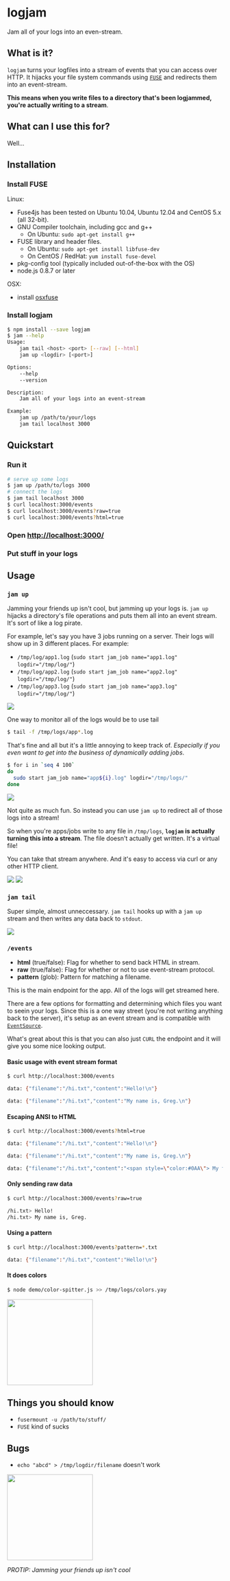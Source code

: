 # logjam
Jam all of your logs into an even-stream.

*<gif goes here>*

## What is it?
`logjam` turns your logfiles into a stream of events that you can access 
over HTTP. It hijacks your file system commands using [`FUSE`](http://fuse.sourceforge.net/)
and redirects them into an event-stream. 

__This means when you write files to a directory that's been logjammed, you're
actually writing to a stream__.

## What can I use this for?
Well...

## Installation
### Install FUSE
Linux:
* Fuse4js has been tested on Ubuntu 10.04, Ubuntu 12.04  and CentOS 5.x (all 32-bit).
* GNU Compiler toolchain, including gcc and g++
    * On Ubuntu: `sudo apt-get install g++`
* FUSE library and header files.
    * On Ubuntu: `sudo apt-get install libfuse-dev`
    * On CentOS / RedHat: `yum install fuse-devel`
* pkg-config tool (typically included out-of-the-box with the OS)
* node.js 0.8.7 or later

OSX:
* install [osxfuse](http://osxfuse.github.com/)

### Install logjam
```bash
$ npm install --save logjam
$ jam --help
Usage:
    jam tail <host> <port> [--raw] [--html]
    jam up <logdir> [<port>] 

Options:
    --help
    --version

Description:
    Jam all of your logs into an event-stream

Example:
    jam up /path/to/your/logs
    jam tail localhost 3000 
```

## Quickstart
### Run it
```bash
# serve up some logs
$ jam up /path/to/logs 3000
# connect the logs
$ jam tail localhost 3000
$ curl localhost:3000/events
$ curl localhost:3000/events?raw=true
$ curl localhost:3000/events?html=true
```

### Open [http://localhost:3000/](http://localhost:3000/)
*<picture goes here>*

### Put stuff in your logs
*<picture goes here>*


## Usage
### `jam up`
Jamming your friends up isn't cool, but jamming up your logs is. `jam up` 
hijacks a directory's file operations and puts them all into an event stream.
It's sort of like a log pirate.

For example, let's say you have 3 jobs running on a server. Their logs will
show up in 3 different places. For example:

- `/tmp/log/app1.log` (`sudo start jam_job name="app1.log" logdir="/tmp/log/"`)
- `/tmp/log/app2.log` (`sudo start jam_job name="app2.log" logdir="/tmp/log/"`)
- `/tmp/log/app3.log` (`sudo start jam_job name="app3.log" logdir="/tmp/log/"`)

![](https://raw.githubusercontent.com/yhat/logjam/master/public/images/examples/0.png)

One way to monitor all of the logs would be to use tail

```bash
$ tail -f /tmp/logs/app*.log
```

That's fine and all but it's a little annoying to keep track of. *Especially if 
you even want to get into the business of dynamically adding jobs*.

```bash
$ for i in `seq 4 100`
do
  sudo start jam_job name="app${i}.log" logdir="/tmp/logs/"
done
```

![](https://raw.githubusercontent.com/yhat/logjam/master/public/images/examples/1.png)

Not quite as much fun. So instead you can use `jam up` to redirect all of those
logs into a stream! 

So when you're apps/jobs write to any file in `/tmp/logs`, __`logjam` is 
actually turning this into a stream__. The file doesn't actually get written. 
It's a virtual file!

You can take that stream anywhere. And it's easy to access via curl or any other
 HTTP client.

![](https://raw.githubusercontent.com/yhat/logjam/master/public/images/examples/2.png)
![](https://raw.githubusercontent.com/yhat/logjam/master/public/images/examples/3.png)


### `jam tail`
Super simple, almost unneccessary. `jam tail` hooks up with a `jam up` stream 
and then writes any data back to `stdout`.

![](https://raw.githubusercontent.com/yhat/logjam/master/public/images/examples/4.png)

### `/events`
- __html__ (true/false): Flag for whether to send back HTML in stream.
- __raw__ (true/false): Flag for whether or not to use event-stream protocol.
- __pattern__ (glob): Pattern for matching a filename.

This is the main endpoint for the app. All of the logs will get streamed here. 

There are a few options for formatting and determining which files you want to
seein your logs. Since this is a one way street (you're not writing anything back
to the server), it's setup as an event stream and is compatible with
[`EventSource`](https://developer.mozilla.org/en-US/docs/Web/API/EventSource). 

What's great about this is that you can also just `CURL` the endpoint and it will
give you some nice looking output.


#### Basic usage with event stream format
```bash
$ curl http://localhost:3000/events

data: {"filename":"/hi.txt","content":"Hello!\n"}

data: {"filename":"/hi.txt","content":"My name is, Greg.\n"}
```

#### Escaping ANSI to HTML
```bash
$ curl http://localhost:3000/events?html=true

data: {"filename":"/hi.txt","content":"Hello!\n"}

data: {"filename":"/hi.txt","content":"My name is, Greg.\n"}

data: {"filename":"/hi.txt","content":"<span style=\"color:#0AA\"> My favorite color is BLUE\n</span>"}
```

#### Only sending raw data
```bash
$ curl http://localhost:3000/events?raw=true

/hi.txt> Hello!
/hi.txt> My name is, Greg.
```

#### Using a pattern
```bash
$ curl http://localhost:3000/events?pattern=*.txt

data: {"filename":"/hi.txt","content":"Hello!\n"}
```


#### It does colors
```bash
$ node demo/color-spitter.js >> /tmp/logs/colors.yay
```

<img src="https://raw.githubusercontent.com/yhat/logjam/master/public/images/it-does-colors.png" height="200px">

## Things you should know
- `fusermount -u /path/to/stuff/`
- `FUSE` kind of sucks

## Bugs
- `echo "abcd" > /tmp/logdir/filename` doesn't work

<img src="https://raw.githubusercontent.com/yhat/logjam/master/public/images/mac-basketball.png" height="200px">

*PROTIP: Jamming your friends up isn't cool*
